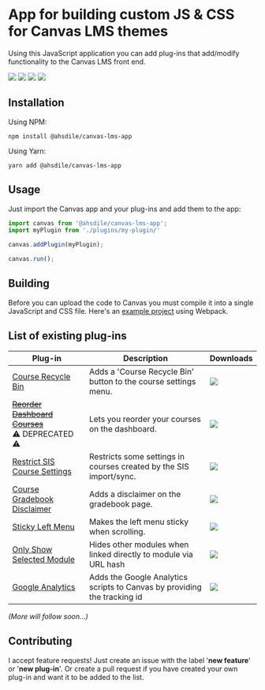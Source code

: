 # App for building custom JS & CSS for Canvas LMS themes

Using this JavaScript application you can add plug-ins that add/modify functionality to the Canvas LMS front end.

[![](https://img.shields.io/npm/v/@ahsdile/canvas-lms-app.svg)](#)
[![](https://img.shields.io/github/license/ahsdile/canvas-lms-app.svg)](#)
[![](https://img.shields.io/npm/dt/@ahsdile/canvas-lms-app.svg)](#)
[![](https://img.shields.io/librariesio/github/ahsdile/canvas-lms-app.svg)](#)

## Installation

Using NPM:

    npm install @ahsdile/canvas-lms-app

Using Yarn:

    yarn add @ahsdile/canvas-lms-app

## Usage

Just import the Canvas app and your plug-ins and add them to the app: 

```javascript
import canvas from '@ahsdile/canvas-lms-app';
import myPlugin from './plugins/my-plugin/'

canvas.addPlugin(myPlugin);

canvas.run();

```

## Building

Before you can upload the code to Canvas you must compile it into a single JavaScript and CSS file.
Here's an [example project](https://github.com/ahsdile/canvas-lms-customisation-demo) using Webpack.

## List of existing plug-ins

| Plug-in | Description | Downloads |
| ------- | ----------- | --------- |
| [Course Recycle Bin](https://github.com/@ahsdile/canvas-lms-enable-course-recycle-bin-plugin) | Adds a 'Course Recycle Bin' button to the course settings menu. | [![](https://img.shields.io/npm/dt/@ahsdile/canvas-lms-enable-course-recycle-bin-plugin.svg)](#) |
| [~~Reorder Dashboard Courses~~](https://github.com/ahsdile/canvas-lms-reorder-dashboard-courses-plugin)<br>:warning: DEPRECATED :warning: | Lets you reorder your courses on the dashboard. | [![](https://img.shields.io/npm/dt/@ahsdile/canvas-lms-reorder-dashboard-courses-plugin.svg)](#) |
| [Restrict SIS Course Settings](https://github.com/ahsdile/canvas-lms-restrict-sis-course-settings-plugin) | Restricts some settings in courses created by the SIS import/sync. | [![](https://img.shields.io/npm/dt/@ahsdile/canvas-lms-restrict-sis-course-settings-plugin.svg)](#) |
| [Course Gradebook Disclaimer](https://github.com/ahsdile/canvas-lms-gradebook-disclaimer-plugin) | Adds a disclaimer on the gradebook page. | [![](https://img.shields.io/npm/dt/@ahsdile/canvas-lms-gradebook-disclaimer-plugin.svg)](#) |
| [Sticky Left Menu](https://github.com/ahsdile/canvas-lms-sticky-left-menu-plugin) | Makes the left menu sticky when scrolling. | [![](https://img.shields.io/npm/dt/@ahsdile/canvas-lms-sticky-left-menu-plugin.svg)](#) |
| [Only Show Selected Module](https://github.com/ahsdile/canvas-lms-only-show-selected-module-plugin) | Hides other modules when linked directly to module via URL hash | [![](https://img.shields.io/npm/dt/@ahsdile/canvas-lms-only-show-selected-module-plugin.svg)](#) |
| [Google Analytics](https://github.com/ahsdile/canvas-lms-google-analytics-plugin) | Adds the Google Analytics scripts to Canvas by providing the tracking id | [![](https://img.shields.io/npm/dt/@ahsdile/canvas-lms-google-analytics-plugin.svg)](#) |

*(More will follow soon...)*

## Contributing

I accept feature requests! Just create an issue with the label '**new feature**' or '**new plug-in**'.
Or create a pull request if you have created your own plug-in and want it to be added to the list.